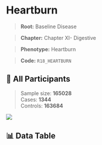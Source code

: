 # Heartburn

> **Root:** Baseline Disease  

> **Chapter:** Chapter XI- Digestive  

> **Phenotype:** Heartburn  

> **Code:** `R18_HEARTBURN`

## 🧪 All Participants  
> Sample size: **165028**  
> Cases: **1344**  
> Controls: **163684**
<img src="/Sensitive/Figures/ALL/Incidence/R18_HEARTBURN.png"/>

## 📊 Data Table
<CsvTableMRF src="/Sensitive/Data/ALL/Incidence/COX_R18_HEARTBURN.csv"/>

